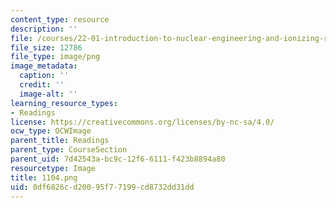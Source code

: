```yaml
---
content_type: resource
description: ''
file: /courses/22-01-introduction-to-nuclear-engineering-and-ionizing-radiation-fall-2016/0df6826cd20095f77199cd8732dd31dd_1104.png
file_size: 12786
file_type: image/png
image_metadata:
  caption: ''
  credit: ''
  image-alt: ''
learning_resource_types:
- Readings
license: https://creativecommons.org/licenses/by-nc-sa/4.0/
ocw_type: OCWImage
parent_title: Readings
parent_type: CourseSection
parent_uid: 7d42543a-bc9c-12f6-6111-f423b8894a80
resourcetype: Image
title: 1104.png
uid: 0df6826c-d200-95f7-7199-cd8732dd31dd
---
```

